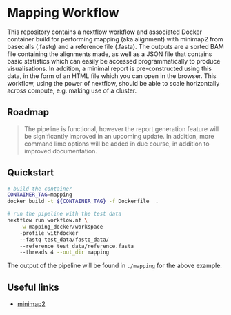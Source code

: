 # Mapping Workflow

This repository contains a nextflow workflow and associated Docker
container build for performing mapping (aka alignment) with minimap2
from basecalls (.fastq) and a reference file (.fasta). The outputs are
a sorted BAM file containing the alignments made, as well as a JSON
file that contains basic statistics which can easily be accessed
programmatically to produce visualisations. In addition, a minimal
report is pre-constructed using this data, in the form of an HTML file
which you can open in the browser. This workflow, using the power of
nextflow, should be able to scale horizontally across compute, e.g.
making use of a cluster.

## Roadmap

> The pipeline is functional, however the report generation feature
> will be significantly improved in an upcoming update. In addition, 
> more command lime options will be added in due course, in addition
> to improved documentation.

## Quickstart

```bash
# build the container
CONTAINER_TAG=mapping
docker build -t ${CONTAINER_TAG} -f Dockerfile  .

# run the pipeline with the test data
nextflow run workflow.nf \
    -w mapping_docker/workspace 
    -profile withdocker
    --fastq test_data/fastq_data/
    --reference test_data/reference.fasta
    --threads 4 --out_dir mapping
```

The output of the pipeline will be found in `./mapping` for the above
example.


## Useful links

* [minimap2](https://github.com/lh3/minimap2)